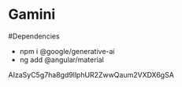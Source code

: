 # Gamini

#Dependencies

- npm i @google/generative-ai
- ng add @angular/material


AIzaSyC5g7ha8gd9llphUR2ZwwQaum2VXDX6gSA
